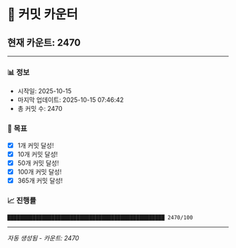 # 🔢 커밋 카운터

## 현재 카운트: 2470

---

### 📊 정보
- 시작일: 2025-10-15
- 마지막 업데이트: 2025-10-15 07:46:42
- 총 커밋 수: 2470

### 🎯 목표
- [x] 1개 커밋 달성!
- [x] 10개 커밋 달성!
- [x] 50개 커밋 달성!
- [x] 100개 커밋 달성!
- [x] 365개 커밋 달성!

### 📈 진행률
```
██████████████████████████████████████████████████ 2470/100
```

---
*자동 생성됨 - 카운트: 2470*
